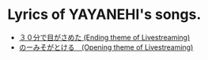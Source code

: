 # Lyrics of YAYANEHI's songs.


- [３０分で目がさめた (Ending theme of Livestreaming)](https://github.com/ya-ya-ne-hi/lyrics/blob/main/30分で目がさめた(I%20woke%20up%20in%20half%20an%20hour).md)
- [のーみそがとける　(Opening theme of Livestreaming)](https://github.com/ya-ya-ne-hi/lyrics/blob/main/のーみそがとける(Your%20brain%20melt%20down).md)
